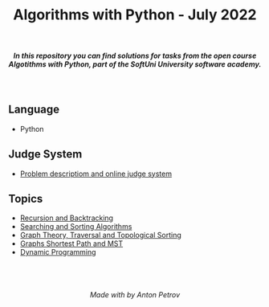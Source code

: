 <h1 align="center">
Algorithms with Python - July 2022
</h1>

<br/>

<h5 align="center">
In this repository you can find solutions for tasks from the open course Algotithms with Python, part of the SoftUni University software academy.
</h5>

<br/>

## Language
 - Python

## Judge System

- [Problem descriptiom and online judge system](https://judge.softuni.org/Contests/#!/List/ByCategory/350/Algorithms-with-Python)

## Topics

- [Recursion and Backtracking](https://github.com/tonytech83/Algorithms-with-Python/tree/main/01_Recursion_and_Backtracking_Lab)
- [Searching and Sorting Algorithms](https://github.com/tonytech83/Algorithms-with-Python/tree/main/03_Searching_and_Sorting_Algorithms_Lab)
- [Graph Theory, Traversal and Topological Sorting](https://github.com/tonytech83/Algorithms-with-Python/tree/main/04_Graph_Theory_Traversal_and_Topological_Sorting_Lab)
- [Graphs Shortest Path and MST](https://github.com/tonytech83/Algorithms-with-Python/tree/main/06_Graphs_Shortest_Path_and_MST_Lab)
- [Dynamic Programming](https://github.com/tonytech83/Algorithms-with-Python/tree/main/08_Dynamic_Programming_Lab)

<br/>
<br/>

<h6 align="center"> Made with by Anton Petrov </h6>

